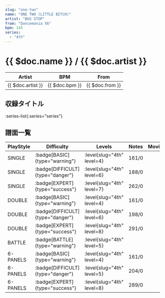 ```yaml
---
slug: "one-two"
name: "ONE TWO (LITTLE BITCH)"
artist: "BUS STOP"
from: "Dancemania X6"
bpm: 145
series:
  - "4th"
---
```


# {{ $doc.name }} / {{ $doc.artist }}

|Artist|BPM|From|
|------|---|----|
|{{ $doc.artist }}|{{ $doc.bpm }}|{{ $doc.from }}|

## 収録タイトル

:series-list{:series="series"}

## 譜面一覧

|PlayStyle|Difficulty|Levels|Notes|Movie|
|---------|----------|------|-----|-----|
|SINGLE| :badge[BASIC]{type="warning"}|<div class="field is-grouped is-grouped-multiline"> :level{slug="4th" level=4}</div>|161/0||
|SINGLE| :badge[DIFFICULT]{type="danger"}|<div class="field is-grouped is-grouped-multiline"> :level{slug="4th" level=6}</div>|188/0||
|SINGLE| :badge[EXPERT]{type="success"}|<div class="field is-grouped is-grouped-multiline"> :level{slug="4th" level=7}</div>|262/0||
|DOUBLE| :badge[BASIC]{type="warning"}|<div class="field is-grouped is-grouped-multiline"> :level{slug="4th" level=4}</div>|161/0||
|DOUBLE| :badge[DIFFICULT]{type="danger"}|<div class="field is-grouped is-grouped-multiline"> :level{slug="4th" level=6}</div>|198/0||
|DOUBLE| :badge[EXPERT]{type="success"}|<div class="field is-grouped is-grouped-multiline"> :level{slug="4th" level=8}</div>|291/0||
|BATTLE| :badge[BATTLE]{type="warning"}|<div class="field is-grouped is-grouped-multiline"> :level{slug="4th" level=5}</div>|||
|6-PANELS| :badge[BASIC]{type="warning"}|<div class="field is-grouped is-grouped-multiline"> :level{slug="4th" level=4}</div>|161/0||
|6-PANELS| :badge[DIFFICULT]{type="danger"}|<div class="field is-grouped is-grouped-multiline"> :level{slug="4th" level=5}</div>|204/0||
|6-PANELS| :badge[EXPERT]{type="success"}|<div class="field is-grouped is-grouped-multiline"> :level{slug="4th" level=8}</div>|289/0||
